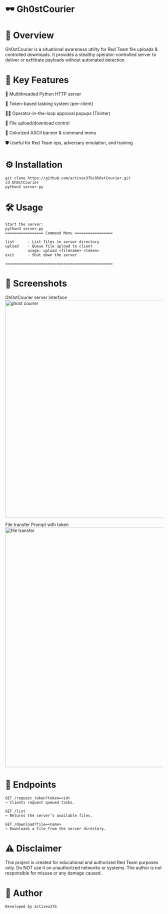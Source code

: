 # 🕶️ Gh0stCourier

# 🚀 Overview

Gh0stCourier is a situational awareness utility for Red Team file uploads & controlled downloads.
It provides a stealthy operator-controlled server to deliver or exfiltrate payloads without automated detection.

# 🔹 Key Features

📡 Multithreaded Python HTTP server

🔑 Token-based tasking system (per-client)

👨‍💻 Operator-in-the-loop approval popups (Tkinter)

📁 File upload/download control

🎨 Colorized ASCII banner & command menu

🛡️ Useful for Red Team ops, adversary emulation, and training


# ⚙️ Installation
    git clone https://github.com/activex37b/Gh0stCourier.git
    cd Gh0stCourier
    python3 server.py


# 🛠️ Usage
    Start the server:
    python3 server.py
    ================= Command Menu =================

    list      - List files in server directory
    upload    - Queue file upload to client
              usage: upload <filename> <token>
    exit      - Shut down the server

    ================================================

 # 📸 Screenshots
 Gh0stCourier server interface
<img width="851" height="696" alt="ghost courier" src="https://github.com/user-attachments/assets/dd9c16af-e11c-4949-8069-b438d44d7031" />

File transfer Prompt with token
<img width="1366" height="768" alt="file transfer" src="https://github.com/user-attachments/assets/e9bae7d5-e3f6-4c25-9108-da0b1fc0e039" />

# 📡 Endpoints

    GET /request_token?token=<id>
    → Clients request queued tasks.

    GET /list
    → Returns the server’s available files.

    GET /download?file=<name>
    → Downloads a file from the server directory.


# ⚠️ Disclaimer

This project is created for educational and authorized Red Team purposes only.
Do NOT use it on unauthorized networks or systems.
The author is not responsible for misuse or any damage caused.


# 👤 Author

    Developed by activex37b

  


